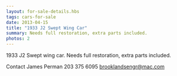 ```yaml
---
layout: for-sale-details.hbs
tags: cars-for-sale
date: 2013-04-15
title: "1933 J2 Swept Wing Car"
summary: Needs full restoration, extra parts included.
photos: 2
---
```

1933 J2 Swept wing car. Needs full restoration, extra parts included. 

Contact James Perman 203 375 6095 [brooklandsengr@mac.com](brooklandsengr@mac.com)

